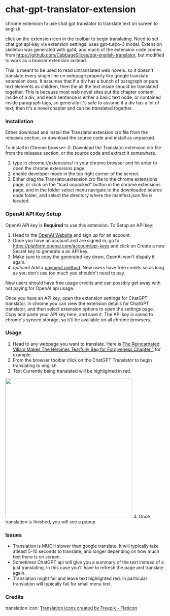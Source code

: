# chat-gpt-translator-extension
chrome extension to use chat gpt translator to translate text on screen to english

click on the extension icon in the toolbar to begin translating. Need to set chat gpt api-key via extension settings. uses gpt-turbo-3 model.
Extension skeleton was generated with gpt4, and much of the extension code comes from https://github.com/CabbageSlices/gpt-english-translator, but modified to work 
as a bowser extension instead. 

This is meant to be used to read untranslated web novels. so it doesn't translate every single line on webpage properly like google translate extension does. It assumes that if a div has a bunch of paragraph or pure text elements as children, then the all the text inside should be translated together. This is because most web novel sites put the chapter content inside of a div, and each sentance is either a basic text node, or contained inside paragraph tags, so generally it's safe to assume if a div has a lot of text, then it's a novel chapter and can be translated together. 

### Installation

Either download and install the Translator.extension.crx file from the releases section, or download the source code and install as unpacked.

To install in Chrome browser:
0. Download the Translator.extension.crx file from the releases section, or the source code and extract it somewhere.
1. type in chrome://extensions/ in your chrome browser and hit enter to open the chrome extensions page
2. enable developer mode in the top right corner of the screen.
3. Either drag the Translator.extension.crx file to the chrome extensions page, or click on the "load unpacked" button in the chrome extensions page, and in the folder select menu navigate to the downloaded source code folder, and select the directory where the manifest.json file is located.

### OpenAI API Key Setup

OpenAI API key is **Required** to use this extension. To Setup an API key:

1. Head to the [OpenAI Website](https://platform.openai.com/) and sign up for an account.
2. Once you have an account and are signed in, go to https://platform.openai.com/account/api-keys and click on Create a new Secret key to generate a an API key.
3. Make sure to copy the generated key down, OpenAI won't dispaly it again.
4. *optional* Add a [payment method](https://platform.openai.com/account/billing/overview). New users have free credits so as long as you don't use too much you shouldn't need to pay.

New users should have free usage credits and can possibly get away with not paying for OpenAI api usage.  

Once you have an API key, open the extension settings for ChatGPT translator. In chrome you can view the extension details for ChatGPT translator, and then select extension options to open the settings page. Copy and paste your API key here, and save it. The API key is saved to chrome's synced storage, so it'll be available on all chrome browsers. 

### Usage

1. Head to any webpage you want to translate. Here is [The Reincarnated Villain Makes The Heroines Tearfully Beg for Forgiveness Chapter 1](https://wap.faloo.com/1100442_1.html) for example.
2. From the browser toolbar click on the ChatGPT Translator to begin translating to english.
3. Text Currently being translated will be highlighted in red.
<img src="https://i.imgur.com/O6r7CTB.png" width="400" height="440" />
4. Once translation is finished, you will see a popup.


### Issues
- Translation is MUCH slower than google translate. It will typically take atleast 5-10 seconds to translate, and longer depending on how much text there is on screen.
- Sometimes ChatGPT api will give you a summary of the text instead of a just translating. In this case you'll have to refresh the page and translate again.
- Translation might fail and leave text highlighted red. In particular translation will typically fail for small menu text. 


### Credits

translation icon: [Translation icons created by Freepik - Flaticon](https://www.flaticon.com/free-icons/translation)
